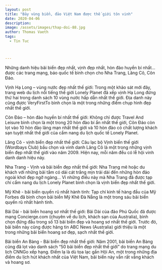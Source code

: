```yaml
---
layout: post
title: "Bảy vùng biển, đảo Việt Nam được thế giới tôn vinh"
date: 2020-04-06
description: 
image: /assets/images/thap-doi-88.jpg
author: Thomas Vaeth
tags:
  - Tin Tuc



---
```


Những danh hiệu bãi biển đẹp nhất, vịnh đẹp nhất, hòn đảo huyền bí nhất... được các trang mạng, báo quốc tế bình chọn cho Nha Trang, Lăng Cô, Côn Đảo.

Vịnh Hạ Long – vùng nước đẹp nhất thế giới: Trong một khảo sát mới đây, trang web du lịch nổi tiếng thế giới Lonely Planet đã xếp vịnh Hạ Long đứng thứ hai trong danh sách 10 vùng nước hấp dẫn nhất thế giới. Địa danh này cũng đươc VeryFirstTo bình chọn là một trong những điểm chụp hình đẹp nhất thế giới.

Côn Đảo – hòn đảo huyền bí nhất thế giới: Không chỉ được Travel And Leisure bình chọn là một trong 20 hòn đào bí ẩn nhất thế giới, Côn Đảo còn lọt vào 10 hòn đảo lãng mạn nhất thế giới và 10 hòn đảo có chất lượng khách sạn tuyệt nhất thế giới của cẩm nang du lịch quốc tế Lonely Planet. 

Lăng Cô - vịnh biển đẹp nhất thế giới: Câu lạc bộ Vịnh biển thế giới (Wordbays Club) bầu chọn và vinh danh Lăng Cô là một trong những vịnh biển đẹp nhất thế giới vào năm 2009. Hiện nay, mỗi năm đều có lễ hội vinh danh danh hiệu này. 

Nha Trang - Vịnh và bãi biển đẹp nhất thế giới: Nha Trang mê hoặc du khách với những bãi tắm có dải cát trắng mịn trải dài đến những hòn đảo ngoài khơi đẹp ngỡ ngàng... Vì những điều này mà Nha Trang đã được tạp chí cẩm nang du lịch Lonely Planet bình chọn là vịnh biển đẹp nhất thế giới.

Mỹ Khê - bãi biển quyến rũ nhất hành tinh: Tạp chí kinh tế hàng đầu của Mỹ Forbes đã bình chọn bãi biển Mỹ Khê Đà Nẵng là một trong sáu bãi biển quyến rũ nhất hành tinh. 

Bãi Dài - bãi biển hoang sơ nhất thế giới: Bãi Dài của đảo Phú Quốc đã được mạng Concierge.com (chuyên về du lịch, khách sạn của Australia), bình chọn đứng đầu trong số 13 bãi biển đẹp và hoang sơ nhất thế giới. Trước đó, bãi biển này cũng được hãng tin ABC News (Australia) giới thiệu là một trong những bãi biển hoang sơ đẹp, sạch nhất thế giới.

Bãi biển An Bàng - Bãi biển đẹp nhất thế giới: Năm 2001, bãi biển An Bàng cũng đã lọt vào danh sách “50 bãi biển đẹp nhất thế giới” do trang mạng du lịch CNNGo xếp hạng. Điểm lạ là dù tọa lạc gần Hội An, một trong những địa điểm du lịch hút khách nhất của Việt Nam, bãi biển này vẫn rất vắng khách và hoang sơ. 